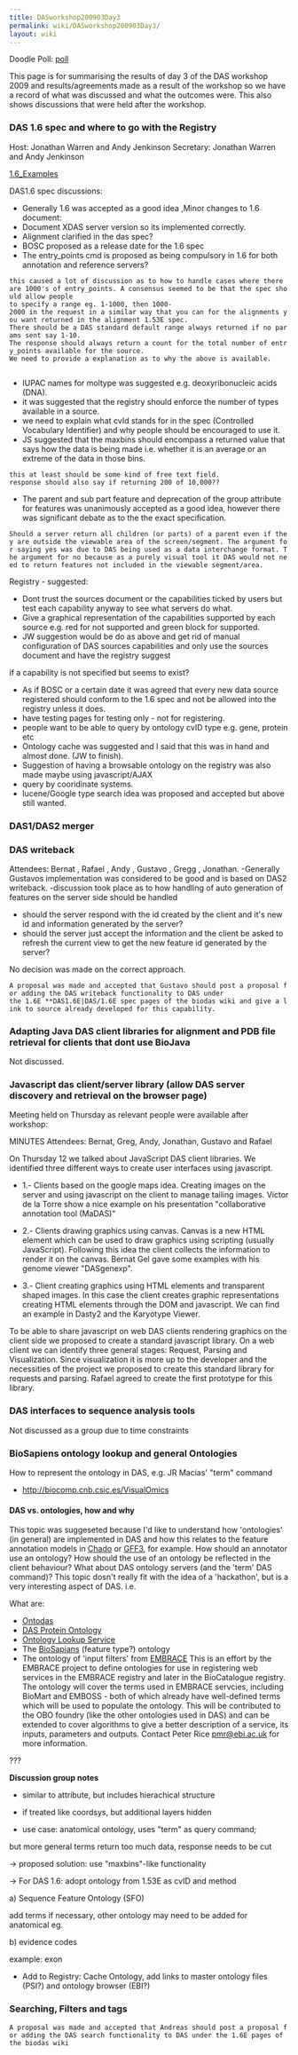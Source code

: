 ```yaml
---
title: DASworkshop200903Day3
permalink: wiki/DASworkshop200903Day3/
layout: wiki
---
```


Doodle Poll: [poll](http://doodle.com/68bxciw5vaqq7icw)

This page is for summarising the results of day 3 of the DAS workshop
2009 and results/agreements made as a result of the workshop so we have
a record of what was discussed and what the outcomes were. This also
shows discussions that were held after the workshop.

### DAS 1.6 spec and where to go with the Registry

Host: Jonathan Warren and Andy Jenkinson Secretary: Jonathan Warren and
Andy Jenkinson

[1.6\_Examples](1.6_Examples "wikilink")

DAS1.6 spec discussions:

-   Generally 1.6 was accepted as a good idea ,Minor changes to 1.6
    document:
-   Document XDAS server version so its implemented correctly.
-   Alignment clarified in the das spec?
-   BOSC proposed as a release date for the 1.6 spec
-   The entry\_points cmd is proposed as being compulsory in 1.6 for
    both annotation and reference servers?

`this caused a lot of discussion as to how to handle cases where there are 1000's of entry_points. A consensus seemed to be that the spec should allow people`  
`to specify a range eg. 1-1000, then 1000-2000 in the request in a similar way that you can for the alignments you want returned in the alignment 1.53E spec.`  
`There should be a DAS standard default range always returned if no params sent say 1-10.`  
`The response should always return a count for the total number of entry_points available for the source.`  
`We need to provide a explanation as to why the above is available.`  
`   `

-   IUPAC names for moltype was suggested e.g. deoxyribonucleic
    acids (DNA).
-   it was suggested that the registry should enforce the number of
    types available in a source.
-   we need to explain what cvId stands for in the spec (Controlled
    Vocabulary Identifier) and why people should be encouraged to
    use it.
-   JS suggested that the maxbins should encompass a returned value that
    says how the data is being made i.e. whether it is an average or an
    extreme of the data in those bins.

`this at least should be some kind of free text field.`  
`response should also say if returning 200 of 10,000??`

-   The parent and sub part feature and deprecation of the group
    attribute for features was unanimously accepted as a good idea,
    however there was significant debate as to the the
    exact specification.

`Should a server return all children (or parts) of a parent even if they are outside the viewable area of the screen/segment. The argument for saying yes was due to DAS being used as a data interchange format. The argument for no because as a purely visual tool it DAS would not need to return features not included in the viewable segment/area.`

Registry - suggested:

-   Dont trust the sources document or the capabilities ticked by users
    but test each capability anyway to see what servers do what.
-   Give a graphical representation of the capabilities supported by
    each source e.g. red for not supported and green block
    for supported.
-   JW suggestion would be do as above and get rid of manual
    configuration of DAS sources capabilities and only use the sources
    document and have the registry suggest

if a capability is not specified but seems to exist?

-   As if BOSC or a certain date it was agreed that every new data
    source registered should conform to the 1.6 spec and not be allowed
    into the registry unless it does.
-   have testing pages for testing only - not for registering.
-   people want to be able to query by ontology cvID type e.g. gene,
    protein etc
-   Ontology cache was suggested and I said that this was in hand and
    almost done. (JW to finish).
-   Suggestion of having a browsable ontology on the registry was also
    made maybe using javascript/AJAX
-   query by cooridinate systems.
-   lucene/Google type search idea was proposed and accepted but above
    still wanted.

### DAS1/DAS2 merger

### DAS writeback

Attendees: Bernat , Rafael , Andy , Gustavo , Gregg , Jonathan.
-Generally Gustavos implementation was considered to be good and is
based on DAS2 writeback. -discussion took place as to how handling of
auto generation of features on the server side should be handled

-   should the server respond with the id created by the client and it's
    new id and information generated by the server?
-   should the server just accept the information and the client be
    asked to refresh the current view to get the new feature id
    generated by the server?

No decision was made on the correct approach.

`A proposal was made and accepted that Gustavo should post a proposal for adding the DAS writeback functionality to DAS under`  
`the 1.6E **DAS1.6E|DAS/1.6E spec pages of the biodas wiki and give a link to source already developed for this capability.`

### Adapting Java DAS client libraries for alignment and PDB file retrieval for clients that dont use BioJava

Not discussed.

### Javascript das client/server library (allow DAS server discovery and retrieval on the browser page)

Meeting held on Thursday as relevant people were available after
workshop:

MINUTES Attendees: Bernat, Greg, Andy, Jonathan, Gustavo and Rafael

On Thursday 12 we talked about JavaScript DAS client libraries. We
identified three different ways to create user interfaces using
javascript.

-   1.- Clients based on the google maps idea. Creating images on the
    server and using javascript on the client to manage tailing images.
    Victor de la Torre show a nice example on his presentation
    "collaborative annotation tool (MaDAS)"

<!-- -->

-   2.- Clients drawing graphics using canvas. Canvas is a new HTML
    element which can be used to draw graphics using scripting
    (usually JavaScript). Following this idea the client collects the
    information to render it on the canvas. Bernat Gel gave some
    examples with his genome viewer "DASgenexp".

<!-- -->

-   3.- Client creating graphics using HTML elements and transparent
    shaped images. In this case the client creates graphic
    representations creating HTML elements through the DOM
    and javascript. We can find an example in Dasty2 and the
    Karyotype Viewer.

To be able to share javascript on web DAS clients rendering graphics on
the client side we proposed to create a standard javascript library. On
a web client we can identify three general stages: Request, Parsing and
Visualization. Since visualization it is more up to the developer and
the necessities of the project we proposed to create this standard
library for requests and parsing. Rafael agreed to create the first
prototype for this library.

### DAS interfaces to sequence analysis tools

Not discussed as a group due to time constraints

### BioSapiens ontology lookup and general Ontologies

How to represent the ontology in DAS, e.g. JR Macias' "term" command

-   <http://biocomp.cnb.csic.es/VisualOmics>

#### DAS vs. ontologies, how and why

This topic was suggeseted because I'd like to understand how
'ontologies' (in general) are implemented in DAS and how this relates to
the feature annotation models in [Chado](/wiki/Chado "wikilink") or
[GFF3](/wiki/GFF3 "wikilink"), for example. How should an annotator use an
ontology? How should the use of an ontology be reflected in the client
behaviour? What about DAS ontology servers (and the 'term' DAS command)?
This topic dosn't really fit with the idea of a 'hackathon', but is a
very interesting aspect of DAS. i.e.

What are:

-   [Ontodas](/wiki/Ontodas "wikilink")
-   [DAS Protein Ontology](/wiki/DAS_Protein_Ontology "wikilink")
-   [Ontology Lookup Service](/wiki/Ontology_Lookup_Service "wikilink")
-   The [BioSapians](/wiki/BioSapians "wikilink") (feature type?) ontology
-   The ontology of 'input filters' from [EMBRACE](/wiki/EMBRACE "wikilink")
    This is an effort by the EMBRACE project to define ontologies for
    use in registering web services in the EMBRACE registry and later in
    the BioCatalogue registry. The ontology will cover the terms used in
    EMBRACE servcies, including BioMart and EMBOSS - both of which
    already have well-defined terms which will be used to populate
    the ontology. This will be contributed to the OBO foundry (like the
    other ontologies used in DAS) and can be extended to cover
    algorithms to give a better description of a service, its inputs,
    parameters and outputs. Contact Peter Rice pmr@ebi.ac.uk for
    more information.

  
???

**Discussion group notes**

-   similar to attribute, but includes hierachical structure

<!-- -->

-   if treated like coordsys, but additional layers hidden

<!-- -->

-   use case: anatomical ontology, uses "term" as query command;

but more general terms return too much data, response needs to be cut

-&gt; proposed solution: use "maxbins"-like functionality

-&gt; For DAS 1.6: adopt ontology from 1.53E as cvID and method

a) Sequence Feature Ontology (SFO)

add terms if necessary, other ontology may need to be added for
anatomical eg.

b) evidence codes

example:
<TYPE id="exon SO:0000147" category="inferred from RT-PCR experiment (ECO:0000109)">exon</TYPE>

-   Add to Registry: Cache Ontology, add links to master ontology
    files (PSI?) and ontology browser (EBI?)

### Searching, Filters and tags

`A proposal was made and accepted that Andreas should post a proposal for adding the DAS search functionality to DAS under the 1.6E pages of the biodas wiki`
